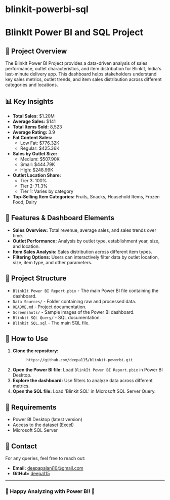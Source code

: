 # blinkit-powerbi-sql
# BlinkIt Power BI and SQL Project

## 📌 Project Overview
The BlinkIt Power BI Project provides a data-driven analysis of sales performance, outlet characteristics, and item distribution for BlinkIt, India's last-minute delivery app. This dashboard helps stakeholders understand key sales metrics, outlet trends, and item sales distribution across different categories and locations.

## 📊 Key Insights
- **Total Sales:** $1.20M
- **Average Sales:** $141
- **Total Items Sold:** 8,523
- **Average Rating:** 3.9
- **Fat Content Sales:**
  - Low Fat: $776.32K
  - Regular: $425.36K
- **Sales by Outlet Size:**
  - Medium: $507.90K
  - Small: $444.79K
  - High: $248.99K
- **Outlet Location Share:**
  - Tier 3: 100%
  - Tier 2: 71.3%
  - Tier 1: Varies by category
- **Top-Selling Item Categories:** Fruits, Snacks, Household Items, Frozen Food, Dairy

## 📌 Features & Dashboard Elements
- **Sales Overview:** Total revenue, average sales, and sales trends over time.
- **Outlet Performance:** Analysis by outlet type, establishment year, size, and location.
- **Item Sales Analysis:** Sales distribution across different item types.
- **Filtering Options:** Users can interactively filter data by outlet location, size, item type, and other parameters.

## 📂 Project Structure
- `BlinkIt Power BI Report.pbix` - The main Power BI file containing the dashboard.
- `Data Sources/` - Folder containing raw and processed data.
- `README.md` - Project documentation.
- `Screenshots/` - Sample images of the Power BI dashboard.
- `Blinkit SQL Query/` - SQL documentation.
- `Blinkit SQL.sql` - The main SQL file.

## 🚀 How to Use
1. **Clone the repository:**
   ```bash
         https://github.com/deepa115/blinkit-powerbi.git
   ```
2. **Open the Power BI file:** Load `BlinkIt Power BI Report.pbix` in Power BI Desktop.
3. **Explore the dashboard:** Use filters to analyze data across different metrics.
4. **Open the SQL file:** Load 'Blinkit SQL' in Microsoft SQL Server Query.

## 📌 Requirements
- Power BI Desktop (latest version)
- Access to the dataset (Excel)
- Microsoft SQL Server

## 📧 Contact
For any queries, feel free to reach out:
- **Email:** deepapalani10@gmail.com
- **GitHub:** [deepa115](https://github.com/deepa115)

---
### 🚀 Happy Analyzing with Power BI! 🎯

